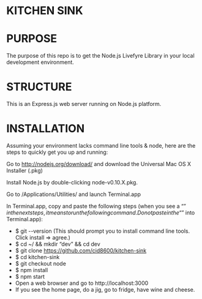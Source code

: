 # KITCHEN SINK

# PURPOSE
The purpose of this repo is to get the Node.js Livefyre Library in your local development environment.

# STRUCTURE
This is an Express.js web server running on Node.js platform.

# INSTALLATION
Assuming your environment lacks command line tools & node, here are the steps to quickly get you up and running:

Go to http://nodejs.org/download/ and download the Universal Mac OS X Installer (.pkg)

Install Node.js by double-clicking node-v0.10.X.pkg.

Go to /Applications/Utilities/ and launch Terminal.app

In Terminal.app, copy and paste the following steps (when you see a “$” in the next steps, it means to run the following command. Do not paste in the “$” into Terminal.app):

* $ git --version (This should prompt you to install command line tools. Click install => agree.)
* $ cd ~/ && mkdir “dev” && cd dev
* $ git clone https://github.com/cid8600/kitchen-sink
* $ cd kitchen-sink
* $ git checkout node
* $ npm install
* $ npm start
* Open a web browser and go to http://localhost:3000
* If you see the home page, do a jig, go to fridge, have wine and cheese.
